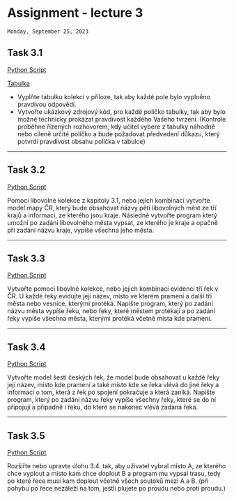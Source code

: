 # Assignment - lecture 3
`Monday, September 25, 2023`

## Task 3.1
[Python Script](./1_task.ipynb)

[Tabulka](./resources/kolekce-python.pdf)

- Vyplňte tabulku kolekcí v příloze, tak aby každé pole bylo vyplněno pravdivou odpovědí.
- Vytvořte ukázkový zdrojový kód, pro každé políčko tabulky, tak aby bylo možné technicky prokázat pravdivost každého Vašeho tvrzení.
(Kontrole proběhne řízených rozhovorem, kdy učitel vybere z tabulky náhodně nebo cíleně určité políčko a bude požadovat předvedení důkazu, který potvrdí pravdivost obsahu políčka v tabulce)

---

## Task 3.2
[Python Script](./2_task.py)

Pomocí libovolné kolekce z kapitoly 3.1, nebo jejich kombinací vytvořte model mapy ČR, který bude obsahovat názvy pěti libovolných měst ze tří krajů a informaci, ze kterého jsou kraje. Následně vytvořte program který umožní po zadání libovolného města vypsat, ze kterého je kraje a opačně při zadání názvu kraje, vypíše všechna jeho města.

---

## Task 3.3 
[Python Script](./3_task.py)

Vytvořte pomocí libovlné kolekce, nebo jejich kombinací evidencí tří řek v ČR. U každé řeky evidujte její název, místo ve kterém pramení a další tři města nebo vesnice, kterými protéká. Napište program, který po zadání názvu města vypíše řeku, nebo řeky, které městem protékají a po zadání řeky vypíše všechna města, kterými protéká včetně místa kde pramení.

---

## Task 3.4
[Python Script](./4_task.py)

Vytvořte model šesti českých řek, že model bude obsahovat u každé řeky její název, místo kde pramení a také místo kde se řeka vlévá do jiné řeky a informaci o tom, která z řek po spojení pokračuje a která zaniká. Napište program, který po zadání názvu řeky vypíše všechny řeky, které se do ní připojují a případně i řeku, do které se nakonec vlévá zadaná řeka.

---

## Task 3.5
[Python Script](./5_task.py)

Rozšiřte nebo upravte úlohu 3.4. tak, aby uživatel vybral místo A, ze kterého chce vyplout a místo kam chce doplout B a program mu vypsal trasu, tedy po které řece musí kam doplout včetně všech soutoků mezi A a B. (při pohybu po řece nezáleží na tom, jestli plujete po proudu nebo proti proudu.)
